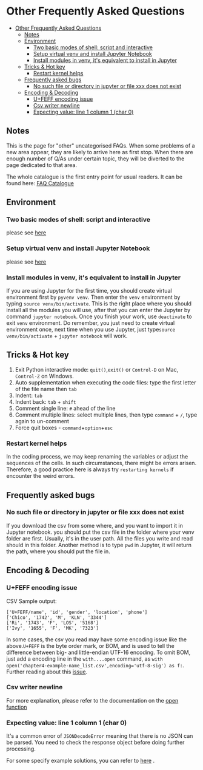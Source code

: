 # Other Frequently Asked Questions

<!-- TOC -->

- [Other Frequently Asked Questions](#other-frequently-asked-questions)
    - [Notes](#notes)
    - [Environment](#environment)
        - [Two basic modes of shell: script and interactive](#two-basic-modes-of-shell-script-and-interactive)
        - [Setup virtual venv and install Jupyter Notebook](#setup-virtual-venv-and-install-jupyter-notebook)
        - [Install modules in venv, it's equivalent to install in Jupyter](#install-modules-in-venv-its-equivalent-to-install-in-jupyter)
    - [Tricks & Hot key](#tricks--hot-key)
        - [Restart kernel helps](#restart-kernel-helps)
    - [Frequently asked bugs](#frequently-asked-bugs)
        - [No such file or directory in jupyter or file xxx does not exist](#no-such-file-or-directory-in-jupyter-or-file-xxx-does-not-exist)
    - [Encoding & Decoding](#encoding--decoding)
        - [U+FEFF encoding issue](#ufeff-encoding-issue)
        - [Csv writer newline](#csv-writer-newline)
        - [Expecting value: line 1 column 1 (char 0)](#expecting-value-line-1-column-1-char-0)

<!-- /TOC -->

## Notes

This is the page for "other" uncategorised FAQs. When some problems of a new area appear, they are likely to arrive here as first stop. When there are enough number of Q/As under certain topic, they will be diverted to the page dedicated to that area.

The whole catalogue is the first entry point for usual readers. It can be found here: [FAQ Catalogue](README.md#faq-catalogue)

## Environment

### Two basic modes of shell: script and interactive

please see [here](notes-week-02.md#two-basic-modes-script-and-interactive)

<!-- TODO: what does this mean? of shell or of Python? -->

### Setup virtual venv and install Jupyter Notebook

please see [here](https://github.com/hupili/python-for-data-and-media-communication-gitbook/blob/master/notes-week-04.md#setup-virtualenv-and-install-jupyter-notebook)

<!-- TODO: notes-week-04.md repeats with module-jupyter.md. Our strategy is to keep the weekly notes simple and direct. We only give the one-right-way-to-do-something in the weekly notes. If the readers meet problems, they can find detailed instructions in the FAQ page -->

### Install modules in venv, it's equivalent to install in Jupyter

If you are using Jupyter for the first time, you should create virtual environment first by `pyvenv venv`. Then enter the `venv` environment by typing `source venv/bin/activate`. This is the right place where you should install all the modules you will use, after that you can enter the Jupyter by command `jupyter notebook`. Once you finish your work, use `deactivate` to exit `venv` environment. Do remember, you just need to create virtual environment once, next time when you use Jupyter, just type`source venv/bin/activate` + `jupyter notebook` will work.

## Tricks & Hot key

1. Exit Python interactive mode: `quit()`,`exit()` or `Control-D` on Mac, `Control-Z` on Windows.
2. Auto supplementation when executing the code files: type the first letter of the file name then `tab`
3. Indent: `tab`
4. Indent back: `tab` + `shift`
5. Comment single line: `#` ahead of the line
6. Comment multiple lines: select multiple lines, then type `command` + `/`, type again to un-comment
7. Force quit boxes - `command`+`option`+`esc`

### Restart kernel helps

In the coding process, we may keep renaming the variables or adjust the sequences of the cells. In such circumstances, there might be errors arisen. Therefore, a good practice here is always try `restarting kernels` if encounter the weird errors.

## Frequently asked bugs

### No such file or directory in jupyter or file xxx does not exist

If you download the csv from some where, and you want to import it in Jupyter notebook. you should put the csv file in the folder where your venv folder are first. Usually, it's in the user path. All the files you write and read should in this folder. Another method is to type `pwd` in Jupyter, it will return the path, where you should put the file in.

## Encoding & Decoding

### U+FEFF encoding issue

CSV Sample output:

```text
['U+FEFF/name', 'id', 'gender', 'location', 'phone']
['Chico', '1742', 'M', 'KLN', '3344']
['Ri', '1743', 'F', 'LOS', '5168']
['Ivy', '1655', 'F', 'MK', '7323']
```

In some cases, the csv you read may have some encoding issue like the above.`U+FEFF` is the byte order mark, or BOM, and is used to tell the difference between big- and little-endian UTF-16 encoding. To omit BOM, just add a encoding line in the `with....open` command, as `with open('chapter4-example-name_list.csv',encoding='utf-8-sig') as f:`. Further reading about this [issue](https://stackoverflow.com/questions/17912307/u-ufeff-in-python-string).

### Csv writer newline

For more explanation, please refer to the documentation on the [open function](https://docs.python.org/3/library/functions.html#open)

### Expecting value: line 1 column 1 (char 0)

It's a common error of `JSONDecodeError` meaning that there is no JSON can be parsed. You need to check the response object before doing further processing.

For some specify example solutions, you can refer to [here](https://stackoverflow.com/questions/16573332/jsondecodeerror-expecting-value-line-1-column-1-char-0) .

<!-- TODO: This is not necessarily caused by encoding problem. sometimes malformed JSON format will also cause the problem. Try to bring up a concrete case. What did you send to the JSON decoder when the error arises? -->

